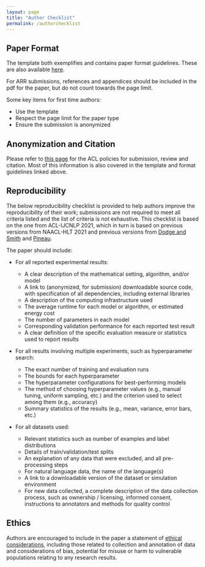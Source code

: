 ```yaml
---
layout: page
title: "Author Checklist"
permalink: /authorchecklist
---
```


## Paper Format

The template both exemplifies and contains paper format guidelines. These are also available [here](https://acl-org.github.io/ACLPUB/formatting.html).

For ARR submissions, references and appendices should be included in the pdf for the paper, but do not count towards the page limit.

Some key items for first time authors:
- Use the template
- Respect the page limit for the paper type
- Ensure the submission is anonymized

## Anonymization and Citation

Please refer to [this page](https://www.aclweb.org/adminwiki/index.php?title=ACL_Policies_for_Submission,_Review_and_Citation) for the ACL policies for submission, review and citation. Most of this information is also covered in the template and format guidelines linked above.

## Reproducibility

The below reproducibility checklist is provided to help authors improve the reproducibility of their work; submissions are not required to meet all criteria listed and the list of criteria is not exhaustive. This checklist is based on the one from ACL-IJCNLP 2021, which in turn is based on previous versions from NAACL-HLT 2021 and previous versions from [Dodge and Smith](https://2020.emnlp.org/blog/2020-05-20-reproducibility) and [Pineau](https://www.cs.mcgill.ca/~jpineau/ReproducibilityChecklist.pdf).

The paper should include:
- For all reported experimental results:
  - A clear description of the mathematical setting, algorithm, and/or model
  - A link to (anonymized, for submission) downloadable source code, with specification of all dependencies, including external libraries
  - A description of the computing infrastructure used
  - The average runtime for each model or algorithm, or estimated energy cost
  - The number of parameters in each model
  - Corresponding validation performance for each reported test result
  - A clear definition of the specific evaluation measure or statistics used to report results

- For all results involving multiple experiments, such as hyperparameter search:
  - The exact number of training and evaluation runs
  - The bounds for each hyperparameter
  - The hyperparameter configurations for best-performing models
  - The method of choosing hyperparameter values (e.g., manual tuning, uniform sampling, etc.) and the criterion used to select among them (e.g., accuracy)
  - Summary statistics of the results (e.g., mean, variance, error bars, etc.)

- For all datasets used:
  - Relevant statistics such as number of examples and label distributions
  - Details of train/validation/test splits
  - An explanation of any data that were excluded, and all pre-processing steps
  - For natural language data, the name of the language(s)
  - A link to a downloadable version of the dataset or simulation environment
  - For new data collected, a complete description of the data collection process, such as ownership / licensing, informed consent, instructions to annotators and methods for quality control

## Ethics

Authors are encouraged to include in the paper a statement of [ethical considerations](https://www.aclweb.org/adminwiki/index.php?title=ACL_Resolutions#March_5.2C_2020), including those related to collection and annotation of data and considerations of bias, potential for misuse or harm to vulnerable populations relating to any research results.
